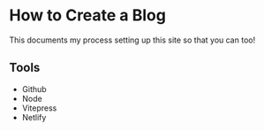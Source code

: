# How to Create a Blog

This documents my process setting up this site so that you can too!

## Tools

- Github
- Node
- Vitepress
- Netlify
